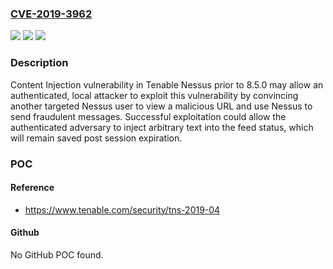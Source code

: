 ### [CVE-2019-3962](https://cve.mitre.org/cgi-bin/cvename.cgi?name=CVE-2019-3962)
![](https://img.shields.io/static/v1?label=Product&message=Nessus&color=blue)
![](https://img.shields.io/static/v1?label=Version&message=n%2Fa&color=blue)
![](https://img.shields.io/static/v1?label=Vulnerability&message=Content%20Injection&color=brighgreen)

### Description

Content Injection vulnerability in Tenable Nessus prior to 8.5.0 may allow an authenticated, local attacker to exploit this vulnerability by convincing another targeted Nessus user to view a malicious URL and use Nessus to send fraudulent messages. Successful exploitation could allow the authenticated adversary to inject arbitrary text into the feed status, which will remain saved post session expiration.

### POC

#### Reference
- https://www.tenable.com/security/tns-2019-04

#### Github
No GitHub POC found.

